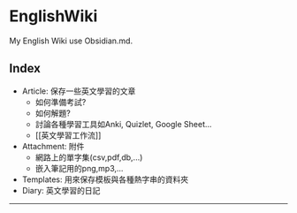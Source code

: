 # EnglishWiki

My English Wiki use Obsidian.md.

## Index

- Article: 保存一些英文學習的文章
	- 如何準備考試?
	- 如何解題?
	- 討論各種學習工具如Anki, Quizlet, Google Sheet...
	- [[英文學習工作流]]
- Attachment: 附件
	- 網路上的單字集(csv,pdf,db,...)
	- 嵌入筆記用的png,mp3,...
- Templates: 用來保存模板與各種熱字串的資料夾
- Diary: 英文學習的日記

---
